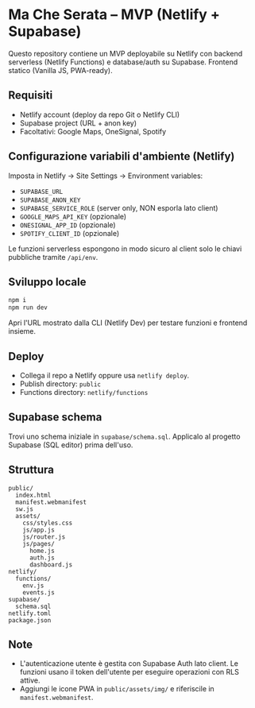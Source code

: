 # Ma Che Serata – MVP (Netlify + Supabase)

Questo repository contiene un MVP deployabile su Netlify con backend serverless (Netlify Functions) e database/auth su Supabase. Frontend statico (Vanilla JS, PWA-ready).

## Requisiti
- Netlify account (deploy da repo Git o Netlify CLI)
- Supabase project (URL + anon key)
- Facoltativi: Google Maps, OneSignal, Spotify

## Configurazione variabili d'ambiente (Netlify)
Imposta in Netlify → Site Settings → Environment variables:
- `SUPABASE_URL`
- `SUPABASE_ANON_KEY`
- `SUPABASE_SERVICE_ROLE` (server only, NON esporla lato client)
- `GOOGLE_MAPS_API_KEY` (opzionale)
- `ONESIGNAL_APP_ID` (opzionale)
- `SPOTIFY_CLIENT_ID` (opzionale)

Le funzioni serverless espongono in modo sicuro al client solo le chiavi pubbliche tramite `/api/env`.

## Sviluppo locale
```bash
npm i
npm run dev
```
Apri l'URL mostrato dalla CLI (Netlify Dev) per testare funzioni e frontend insieme.

## Deploy
- Collega il repo a Netlify oppure usa `netlify deploy`.
- Publish directory: `public`
- Functions directory: `netlify/functions`

## Supabase schema
Trovi uno schema iniziale in `supabase/schema.sql`. Applicalo al progetto Supabase (SQL editor) prima dell'uso.

## Struttura
```
public/
  index.html
  manifest.webmanifest
  sw.js
  assets/
    css/styles.css
    js/app.js
    js/router.js
    js/pages/
      home.js
      auth.js
      dashboard.js
netlify/
  functions/
    env.js
    events.js
supabase/
  schema.sql
netlify.toml
package.json
```

## Note
- L'autenticazione utente è gestita con Supabase Auth lato client. Le funzioni usano il token dell'utente per eseguire operazioni con RLS attive.
- Aggiungi le icone PWA in `public/assets/img/` e riferiscile in `manifest.webmanifest`.
